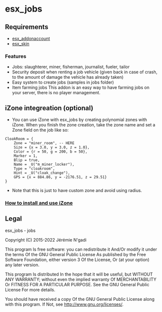 # esx_jobs

## Requirements

- [esx_addonaccount](https://github.com/ESX-Org/esx_addonaccount)
- [esx_skin](https://github.com/ESX-Org/esx_skin)

### Features

- Jobs: slaughterer, miner, fisherman, journalist, fueler, tailor
- Security deposit when renting a job vehicle (given back in case of crash, to the amount of damage the vehicle has already taken)
- Easy system to create jobs (samples in jobs folder)
- Item farming jobs
This addon is an easy way to have farming jobs on your server, there is no player management.

## iZone integreation (optional)

- You can use iZone with esx_jobs by creating polynomial zones with iZone. When you finish the zone creation, take the zone name and set a Zone field on the job like so:

```
CloakRoom = {
    Zone = "miner_room", -- HERE
    Size = {x = 3.0, y = 3.0, z = 1.0},
    Color = {r = 50, g = 200, b = 50},
    Marker = 1,
    Blip = true,
    Name = _U("m_miner_locker"),
    Type = "cloakroom",
    Hint = _U("cloak_change"),
    GPS = {x = 884.86, y = -2176.51, z = 29.51}
}
```

- Note that this is just to have custom zone and avoid using radius.

### [How to install and use iZone](https://github.com/izio38/iZone)

## Legal

esx_jobs - jobs

Copyright (C) 2015-2022 Jérémie N'gadi

This program Is free software: you can redistribute it And/Or modify it under the terms Of the GNU General Public License As published by the Free Software Foundation, either version 3 Of the License, Or (at your option) any later version.

This program Is distributed In the hope that it will be useful, but WITHOUT ANY WARRANTY; without even the implied warranty Of MERCHANTABILITY Or FITNESS FOR A PARTICULAR PURPOSE. See the GNU General Public License For more details.

You should have received a copy Of the GNU General Public License along with this program. If Not, see <http://www.gnu.org/licenses/>.
